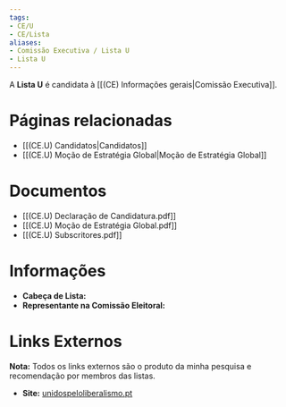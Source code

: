 ```yaml
---
tags:
- CE/U
- CE/Lista
aliases:
- Comissão Executiva / Lista U
- Lista U
---
```

A **Lista U** é candidata à [[(CE) Informações gerais|Comissão Executiva]].

# Páginas relacionadas

- [[(CE.U) Candidatos|Candidatos]]
- [[(CE.U) Moção de Estratégia Global|Moção de Estratégia Global]]

# Documentos

- [[(CE.U) Declaração de Candidatura.pdf]]
- [[(CE.U) Moção de Estratégia Global.pdf]]
- [[(CE.U) Subscritores.pdf]]

# Informações

- **Cabeça de Lista:** 
- **Representante na Comissão Eleitoral:** 

# Links Externos

**Nota:** Todos os links externos são o produto da minha pesquisa e recomendação por membros das listas.

- **Site:** [unidospeloliberalismo.pt](https://unidospeloliberalismo.pt/)